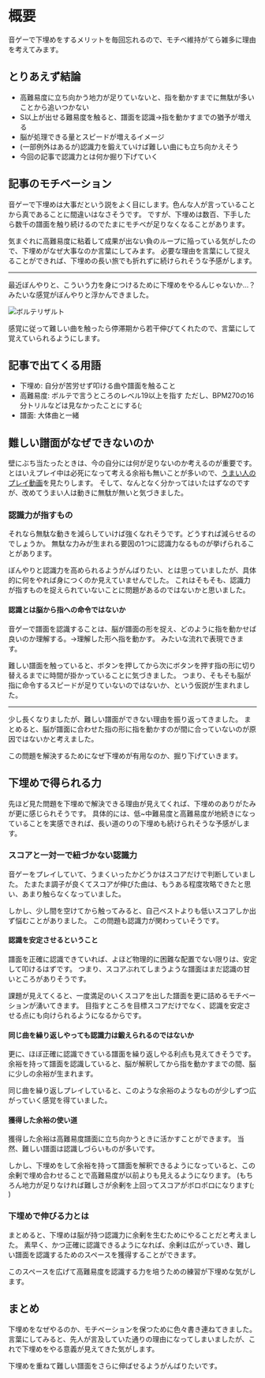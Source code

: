 # 概要

音ゲーで下埋めをするメリットを毎回忘れるので、モチベ維持がてら雑多に理由を考えてみます。

## とりあえず結論

* 高難易度に立ち向かう地力が足りていないと、指を動かすまでに無駄が多いことから追いつかない
* S以上が出せる難易度を触ると、譜面を認識→指を動かすまでの猶予が増える
* 脳が処理できる量とスピードが増えるイメージ
* (一部例外はあるが)認識力を鍛えていけば難しい曲にも立ち向かえそう
* 今回の記事で認識力とは何か掘り下げていく

## 記事のモチベーション

音ゲーで下埋めは大事だという説をよく目にします。色んな人が言っていることから真であることに間違いはなさそうです。
ですが、下埋めは数百、下手したら数千の譜面を触り続けるのでたまにモチベが足りなくなることがあります。

気まぐれに高難易度に粘着して成果が出ない負のループに陥っている気がしたので、下埋めがなぜ大事なのか言葉にしてみます。
必要な理由を言葉にして捉えることができれば、下埋めの長い旅でも折れずに続けられそうな予感がします。

---

最近ぼんやりと、こういう力を身につけるために下埋めをやるんじゃないか...？
みたいな感覚がぼんやりと浮かんできました。

![ボルテリザルト](https://s3.ap-northeast-1.amazonaws.com/a-pompom.net.images/2024/08/sdvx_result20240824.webp)

感覚に従って難しい曲を触ったら停滞期から若干伸びてくれたので、言葉にして覚えていられるようにします。

## 記事で出てくる用語

* 下埋め: 自分が苦労せず叩ける曲や譜面を触ること
* 高難易度: ボルテで言うところのレベル19以上を指す ただし、BPM270の16分トリルなどは見なかったことにする(;
* 譜面: 大体曲と一緒

## 難しい譜面がなぜできないのか

壁にぶち当たったときは、今の自分には何が足りないのか考えるのが重要です。とはいえプレイ中は必死になって考える余裕も無いことが多いので、[うまい人のプレイ動画](https://www.youtube.com/watch?v=l5w1BSwwwoc)を見たりします。
そして、なんとなく分かってはいたはずなのですが、改めてうまい人は動きに無駄が無いと気づきました。

### 認識力が指すもの

それなら無駄な動きを減らしていけば強くなれそうです。どうすれば減らせるのでしょうか。
無駄な力みが生まれる要因の1つに認識力なるものが挙げられることがあります。

ぼんやりと認識力を高められるようがんばりたい、とは思っていましたが、具体的に何をやれば身につくのか見えていませんでした。
これはそもそも、認識力が指すものを捉えられていないことに問題があるのではないかと思いました。

#### 認識とは脳から指への命令ではないか

音ゲーで譜面を認識することは、脳が譜面の形を捉え、どのように指を動かせば良いのか理解する。→理解した形へ指を動かす。
みたいな流れで表現できます。

難しい譜面を触っていると、ボタンを押してから次にボタンを押す指の形に切り替えるまでに時間が掛かっていることに気づきました。
つまり、そもそも脳が指に命令するスピードが足りていないのではないか、という仮説が生まれました。

---

少し長くなりましたが、難しい譜面ができない理由を振り返ってきました。
まとめると、脳が譜面に合わせた指の形に指を動かすのが間に合っていないのが原因ではないかと考えました。

この問題を解決するためになぜ下埋めが有用なのか、掘り下げていきます。

## 下埋めで得られる力

先ほど見た問題を下埋めで解決できる理由が見えてくれば、下埋めのありがたみが更に感じられそうです。
具体的には、低~中難易度と高難易度が地続きになっていることを実感できれば、長い道のりの下埋めも続けられそうな予感がします。

### スコアと一対一で紐づかない認識力

音ゲーをプレイしていて、うまくいったかどうかはスコアだけで判断していました。
たまたま調子が良くてスコアが伸びた曲は、もうある程度攻略できたと思い、あまり触らなくなっていました。

しかし、少し間を空けてから触ってみると、自己ベストよりも低いスコアしか出ず悩むことがありました。
この問題も認識力が関わっていそうです。

#### 認識を安定させるということ

譜面を正確に認識できていれば、よほど物理的に困難な配置でない限りは、安定して叩けるはずです。
つまり、スコアぶれてしまうような譜面はまだ認識の甘いところがありそうです。

課題が見えてくると、一度満足のいくスコアを出した譜面を更に詰めるモチベーションが湧いてきます。
目指すところを目標スコアだけでなく、認識を安定させる点にも向けられるようになるからです。

#### 同じ曲を繰り返しやっても認識力は鍛えられるのではないか

更に、ほぼ正確に認識できている譜面を繰り返しやる利点も見えてきそうです。
余裕を持って譜面を認識していると、脳が解釈してから指を動かすまでの間、脳に少しの余裕が生まれます。

同じ曲を繰り返しプレイしていると、このような余裕のようなものが少しずつ広がっていく感覚を得ていました。

#### 獲得した余裕の使い道

獲得した余裕は高難易度譜面に立ち向かうときに活かすことができます。
当然、難しい譜面は認識しづらいものが多いです。

しかし、下埋めをして余裕を持って譜面を解釈できるようになっていると、この余剰で埋め合わせることで高難易度が以前よりも見えるようになります。
(もちろん地力が足りなければ難しさが余剰を上回ってスコアがボロボロになります(; )

### 下埋めで伸びる力とは

まとめると、下埋めは脳が持つ認識力に余剰を生むためにやることだと考えました。
素早く、かつ正確に認識できるようになれば、余剰は広がっていき、難しい譜面を認識するためのスペースを獲得することができます。

このスペースを広げて高難易度を認識する力を培うための練習が下埋めな気がします。

## まとめ

下埋めをなぜやるのか、モチベーションを保つために色々書き連ねてきました。
言葉にしてみると、先人が言及していた通りの理由になってしまいましたが、これで下埋めをやる意義が見えてきた気がします。

下埋めを重ねて難しい譜面をさらに伸ばせるようがんばりたいです。
